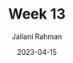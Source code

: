 ---
title: Week 13
date: 2023-04-15
description: Teaching log for Week 13
draft: false
hideToc: false
enableToc: true
enableTocContent: true
author: Jailani Rahman
authorEmoji: 💻
---